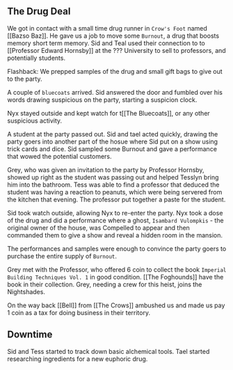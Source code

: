 ## The Drug Deal

We got in contact with a small time drug runner in `Crow's Foot` named [[Bazso Baz]]. He gave us a job to move some `Burnout`, a drug that boosts memory short term memory. Sid and Teal used their connection to to [[Professor Edward Hornsby]] at the ??? University to sell to professors, and potentially students.

Flashback: We prepped samples of the drug and small gift bags to give out to the party.

A couple of `bluecoats` arrived. Sid answered the door and fumbled over his words drawing suspicious on the party, starting a suspicion clock.

Nyx stayed outside and kept watch for t[[The Bluecoats]], or any other suspicious activity.

A student at the party passed out. Sid and tael acted quickly, drawing the party goers into another part of the hosue where Sid put on a show using trick cards and dice. Sid sampled some Burnout and gave a performance that wowed the potential customers.

Grey, who was given an invitation to the party by Professor Hornsby, showed up right as the student was passing out and helped Tesslyn bring him into the bathroom. Tess was able to find a professor that deduced the student was having a reaction to peanuts, which were being servered from the kitchen that evening. The professor put together a paste for the student.

Sid took watch outside, allowing Nyx to re-enter the party. Nyx took a dose of the drug and did a performance where a ghost, `Isambard Vulompkis` - the original owner of the house, was Compelled to appear and then commanded them to give a show and reveal a hidden room in the mansion.

The performances and samples were enough to convince the party goers to purchase the entire supply of `Burnout`.

Grey met with the Professor, who offered 6 coin to collect the book `Imperial Building Techniques Vol. 1` in good condition. [[The Foghounds]] have the book in their collection. Grey, needing a crew for this heist, joins the Nightshades.

On the way back [[Bell]] from [[The Crows]] ambushed us and made us pay 1 coin as a tax for doing business in their territory.

## Downtime

Sid and Tess started to track down basic alchemical tools.
Tael started researching ingredients for a new euphoric drug.
